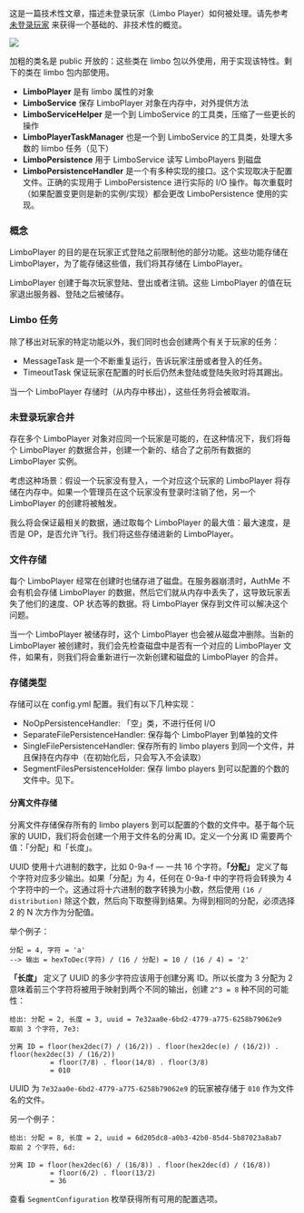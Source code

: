 这是一篇技术性文章，描述未登录玩家（Limbo Player）如何被处理。请先参考 [未登录玩家](Limbo-players) 来获得一个基础的、非技术性的概览。

![](https://s30.postimg.org/i09vy2pqp/Untitled_Diagram.png)

加粗的类名是 public 开放的：这些类在 limbo 包以外使用，用于实现该特性。剩下的类在 limbo 包内部使用。

- **LimboPlayer** 是有 limbo 属性的对象
- **LimboService** 保存 LimboPlayer 对象在内存中，对外提供方法
- **LimboServiceHelper** 是一个到 LimboService 的工具类，压缩了一些更长的操作
- **LimboPlayerTaskManager** 也是一个到 LimboService 的工具类，处理大多数的 liimbo 任务（见下）
- **LimboPersistence** 用于 LimboService 读写 LimboPlayers 到磁盘
- **LimboPersistenceHandler** 是一个有多种实现的接口。这个实现取决于配置文件。正确的实现用于 LimboPersistence 进行实际的 I/O 操作。每次重载时（如果配置变更则是新的实例/实现）都会更改 LimboPersistence 使用的实现。

### 概念

LimboPlayer 的目的是在玩家正式登陆之前限制他的部分功能。这些功能存储在 LimboPlayer，为了能存储这些值，我们将其存储在 LimboPlayer。

LimboPlayer 创建于每次玩家登陆、登出或者注销。这些 LimboPlayer 的值在玩家退出服务器、登陆之后被储存。

### Limbo 任务

除了移出对玩家的特定功能以外，我们同时也会创建两个有关于玩家的任务：

- MessageTask 是一个不断重复运行，告诉玩家注册或者登入的任务。
- TimeoutTask 保证玩家在配置的时长后仍然未登陆或登陆失败时将其踢出。

当一个 LimboPlayer 存储时（从内存中移出），这些任务将会被取消。

### 未登录玩家合并

存在多个 LimboPlayer 对象对应同一个玩家是可能的，在这种情况下，我们将每个 LimboPlayer 的数据合并，创建一个新的、结合了之前所有数据的 LimboPlayer 实例。

考虑这种场景：假设一个玩家没有登入，一个对应这个玩家的 LimboPlayer 将存储在内存中。如果一个管理员在这个玩家没有登录时注销了他，另一个 LimboPlayer 的创建将被触发。

我么将会保证最相关的数据，通过取每个 LimboPlayer 的最大值：最大速度，是否是 OP，是否允许飞行。我们将这些存储进新的 LimboPlayer。

### 文件存储

每个 LimboPlayer 经常在创建时也储存进了磁盘。在服务器崩溃时，AuthMe 不会有机会存储 LimboPlayer 的数据，然后它们就从内存中丢失了，这导致玩家丢失了他们的速度、OP 状态等的数据。将 LimboPlayer 保存到文件可以解决这个问题。

当一个 LimboPlayer 被储存时，这个 LimboPlayer 也会被从磁盘冲删除。当新的 LimboPlayer 被创建时，我们会先检查磁盘中是否有一个对应的 LimboPlayer 文件，如果有，则我们将会重新进行一次新创建和磁盘的 LimboPlayer 的合并。

### 存储类型

存储可以在 config.yml 配置。我们有以下几种实现：

- NoOpPersistenceHandler: 「空」类，不进行任何 I/O
- SeparateFilePersistenceHandler: 保存每个 LimboPlayer 到单独的文件
- SingleFilePersistenceHandler: 保存所有的 limbo players 到同一个文件，并且保持在内存中（在初始化后，只会写入不会读取）
- SegmentFilesPersistenceHolder: 保存 limbo players 到可以配置的个数的文件中。见下。

#### 分离文件存储

分离文件存储保存所有的 limbo players 到可以配置的个数的文件中。基于每个玩家的 UUID，我们将会创建一个用于文件名的分离 ID。定义一个分离 ID 需要两个值：「分配」和「长度」。

UUID 使用十六进制的数字，比如 0-9a-f — 一共 16 个字符。**「分配」** 定义了每个字符对应多少输出。如果「分配」为 4，任何在 0-9a-f 中的字符将会转换为 4 个字符中的一个。这通过将十六进制的数字转换为小数，然后使用 `(16 / distribution)` 除这个数，然后向下取整得到结果。为得到相同的分配，必须选择 2 的 N 次方作为分配值。

举个例子：

```
分配 = 4, 字符 = 'a'
--> 输出 = hexToDec(字符) / (16 / 分配) = 10 / (16 / 4) = '2'
```

**「长度」** 定义了 UUID 的多少字符应该用于创建分离 ID。所以长度为 3 分配为 2 意味着前三个字符将被用于映射到两个不同的输出，创建 `2^3 = 8` 种不同的可能性：

```
给出: 分配 = 2, 长度 = 3, uuid = 7e32aa0e-6bd2-4779-a775-6258b79062e9
取前 3 个字符, 7e3:

分离 ID = floor(hex2dec(7) / (16/2)) . floor(hex2dec(e) / (16/2)) . floor(hex2dec(3) / (16/2))
          = floor(7/8) . floor(14/8) . floor(3/8)
          = 010
```

UUID 为 `7e32aa0e-6bd2-4779-a775-6258b79062e9` 的玩家被存储于 `010` 作为文件名的文件。

另一个例子：

```
给出: 分配 = 8, 长度 = 2, uuid = 6d205dc8-a0b3-42b0-85d4-5b87023a8ab7
取前 2 个字符, 6d:

分离 ID = floor(hex2dec(6) / (16/8)) . floor(hex2dec(d) / (16/8))
          = floor(6/2) . floor(13/2)
          = 36
```

查看 `SegmentConfiguration` 枚举获得所有可用的配置选项。
